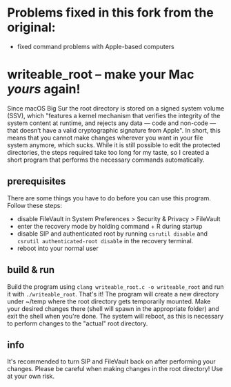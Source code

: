 # Problems fixed in this fork from the original:
- fixed command problems with Apple-based computers
# writeable_root – make your Mac *yours* again!

Since macOS Big Sur the root directory is stored on a signed system volume (SSV), which "features a kernel mechanism that verifies the integrity of the system content at runtime, and rejects any data — code and non-code — that doesn’t have a valid cryptographic signature from Apple".
In short, this means that you cannot make changes wherever you want in your file system anymore, which sucks.
While it is still possible to edit the protected directories, the steps required take too long for my taste, so I created a short program that performs the necessary commands automatically.

## prerequisites
There are some things you have to do before you can use this program.
Follow these steps:
* disable FileVault in System Preferences > Security & Privacy > FileVault
* enter the recovery mode by holding command + R during startup
* disable SIP and authenticated root by running `csrutil disable` and `csrutil authenticated-root disable` in the recovery terminal.
* reboot into your normal user

## build & run
Build the program using `clang writeable_root.c -o writeable_root` and run it with `./writeable_root`.
That's it!
The program will create a new directory under ~/temp where the root directory gets temporarily mounted.
Make your desired changes there (shell will spawn in the appropriate folder) and exit the shell when you're done.
The system will reboot, as this is necessary to perform changes to the "actual" root directory.

## info
It's recommended to turn SIP and FileVault back on after performing your changes.
Please be careful when making changes in the root directory!
Use at your own risk.

